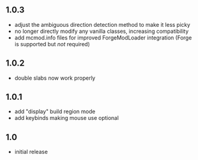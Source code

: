 ## 1.0.3
- adjust the ambiguous direction detection method to make it less picky
- no longer directly modify any vanilla classes, increasing compatibility
- add mcmod.info files for improved ForgeModLoader integration (Forge is
  supported but *not* required)

## 1.0.2
- double slabs now work properly

## 1.0.1
- add "display" build region mode
- add keybinds making mouse use optional

## 1.0
- initial release
